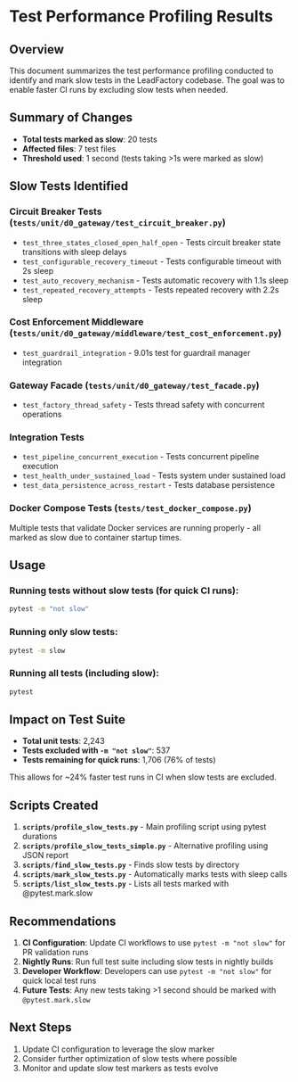 # Test Performance Profiling Results

## Overview

This document summarizes the test performance profiling conducted to identify and mark slow tests in the LeadFactory codebase. The goal was to enable faster CI runs by excluding slow tests when needed.

## Summary of Changes

- **Total tests marked as slow**: 20 tests
- **Affected files**: 7 test files
- **Threshold used**: 1 second (tests taking >1s were marked as slow)

## Slow Tests Identified

### Circuit Breaker Tests (`tests/unit/d0_gateway/test_circuit_breaker.py`)
- `test_three_states_closed_open_half_open` - Tests circuit breaker state transitions with sleep delays
- `test_configurable_recovery_timeout` - Tests configurable timeout with 2s sleep
- `test_auto_recovery_mechanism` - Tests automatic recovery with 1.1s sleep  
- `test_repeated_recovery_attempts` - Tests repeated recovery with 2.2s sleep

### Cost Enforcement Middleware (`tests/unit/d0_gateway/middleware/test_cost_enforcement.py`)
- `test_guardrail_integration` - 9.01s test for guardrail manager integration

### Gateway Facade (`tests/unit/d0_gateway/test_facade.py`)
- `test_factory_thread_safety` - Tests thread safety with concurrent operations

### Integration Tests
- `test_pipeline_concurrent_execution` - Tests concurrent pipeline execution
- `test_health_under_sustained_load` - Tests system under sustained load
- `test_data_persistence_across_restart` - Tests database persistence

### Docker Compose Tests (`tests/test_docker_compose.py`)
Multiple tests that validate Docker services are running properly - all marked as slow due to container startup times.

## Usage

### Running tests without slow tests (for quick CI runs):
```bash
pytest -m "not slow"
```

### Running only slow tests:
```bash
pytest -m slow
```

### Running all tests (including slow):
```bash
pytest
```

## Impact on Test Suite

- **Total unit tests**: 2,243
- **Tests excluded with `-m "not slow"`**: 537
- **Tests remaining for quick runs**: 1,706 (76% of tests)

This allows for ~24% faster test runs in CI when slow tests are excluded.

## Scripts Created

1. **`scripts/profile_slow_tests.py`** - Main profiling script using pytest durations
2. **`scripts/profile_slow_tests_simple.py`** - Alternative profiling using JSON report
3. **`scripts/find_slow_tests.py`** - Finds slow tests by directory
4. **`scripts/mark_slow_tests.py`** - Automatically marks tests with sleep calls
5. **`scripts/list_slow_tests.py`** - Lists all tests marked with @pytest.mark.slow

## Recommendations

1. **CI Configuration**: Update CI workflows to use `pytest -m "not slow"` for PR validation runs
2. **Nightly Runs**: Run full test suite including slow tests in nightly builds
3. **Developer Workflow**: Developers can use `pytest -m "not slow"` for quick local test runs
4. **Future Tests**: Any new tests taking >1 second should be marked with `@pytest.mark.slow`

## Next Steps

1. Update CI configuration to leverage the slow marker
2. Consider further optimization of slow tests where possible
3. Monitor and update slow test markers as tests evolve
